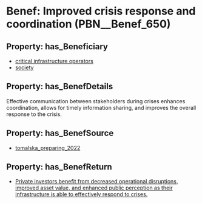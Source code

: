 # Benef: __Improved crisis response and coordination__ (PBN__Benef_650)

## Property: has_Beneficiary

* [critical infrastructure operators](../Stakeholder/PBN__Stakeholder_273)
* [society](../Stakeholder/PBN__Stakeholder_53)

## Property: has_BenefDetails

Effective communication between stakeholders during crises enhances coordination, allows for timely information sharing, and improves the overall response to the crisis.

## Property: has_BenefSource

* [tomalska_preparing_2022](../Article/PBN__Article_129)

## Property: has_BenefReturn

* [Private investors benefit from decreased operational disruptions, improved asset value, and enhanced public perception as their infrastructure is able to effectively respond to crises.](../BenefReturn/PBN__BenefReturn_700)

